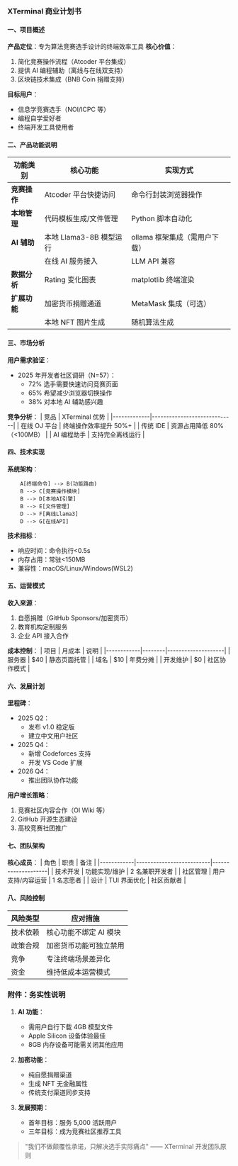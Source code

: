 ### XTerminal 商业计划书

#### 一、项目概述

**产品定位**：专为算法竞赛选手设计的终端效率工具
**核心价值**：

1. 简化竞赛操作流程（Atcoder 平台集成）
2. 提供 AI 编程辅助（离线与在线双支持）
3. 区块链技术集成（BNB Coin 捐赠支持）

**目标用户**：

- 信息学竞赛选手（NOI/ICPC 等）
- 编程自学爱好者
- 终端开发工具使用者

#### 二、产品功能说明

| 功能类别     | 核心功能                | 实现方式                      |
| ------------ | ----------------------- | ----------------------------- |
| **竞赛操作** | Atcoder 平台快捷访问    | 命令行封装浏览器操作          |
| **本地管理** | 代码模板生成/文件管理   | Python 脚本自动化             |
| **AI 辅助**  | 本地 Llama3-8B 模型运行 | ollama 框架集成（需用户下载） |
|              | 在线 AI 服务接入        | LLM API 兼容                  |
| **数据分析** | Rating 变化图表         | matplotlib 终端渲染           |
| **扩展功能** | 加密货币捐赠通道        | MetaMask 集成（可选）         |
|              | 本地 NFT 图片生成       | 随机算法生成                  |

#### 三、市场分析

**用户需求验证**：

- 2025 年开发者社区调研（N=57）：
  - 72% 选手需要快速访问竞赛页面
  - 65% 希望减少浏览器切换操作
  - 38% 对本地 AI 辅助感兴趣

**竞争分析**：
| 竞品 | XTerminal 优势 |
|-------------|-----------------------------|
| 在线 OJ 平台 | 终端操作效率提升 50%+ |
| 传统 IDE | 资源占用降低 80%（<100MB） |
| AI 编程助手 | 支持完全离线运行 |

#### 四、技术实现

**系统架构**：

```mermaid
    A[终端命令] --> B(功能路由)
    B --> C[竞赛操作模块]
    B --> D[本地AI引擎]
    B --> E[文件管理]
    D --> F[离线Llama3]
    D --> G[在线API]
```

**技术指标**：

- 响应时间：命令执行<0.5s
- 内存占用：常驻<150MB
- 兼容性：macOS/Linux/Windows(WSL2)

#### 五、运营模式

**收入来源**：

1. 自愿捐赠（GitHub Sponsors/加密货币）
2. 教育机构定制服务
3. 企业 API 接入合作

**成本控制**：
| 项目 | 月成本 | 说明 |
|------------|--------|--------------------|
| 服务器 | $40 | 静态页面托管 |
| 域名 | $10 | 年费分摊 |
| 开发维护 | $0 | 社区协作模式 |

#### 六、发展计划

**里程碑**：

- 2025 Q2：
  - 发布 v1.0 稳定版
  - 建立中文用户社区
- 2025 Q4：
  - 新增 Codeforces 支持
  - 开发 VS Code 扩展
- 2026 Q4：
  - 推出团队协作功能

**用户增长策略**：

1. 竞赛社区内容合作（OI Wiki 等）
2. GitHub 开源生态建设
3. 高校竞赛社团推广

#### 七、团队架构

**核心成员**：
| 角色 | 职责 | 备注 |
|------------|--------------------------|--------------------|
| 技术开发 | 功能实现/维护 | 2 名兼职开发者 |
| 社区管理 | 用户支持/内容运营 | 1 名志愿者 |
| 设计 | TUI 界面优化 | 社区贡献者 |

#### 八、风险控制

| 风险类型 | 应对措施               |
| -------- | ---------------------- |
| 技术依赖 | 核心功能不绑定 AI 模块 |
| 政策合规 | 加密货币功能可独立禁用 |
| 竞争     | 专注终端场景差异化     |
| 资金     | 维持低成本运营模式     |

### 附件：务实性说明

1. **AI 功能**：

   - 需用户自行下载 4GB 模型文件
   - Apple Silicon 设备体验最佳
   - 8GB 内存设备可能需关闭其他应用

2. **加密功能**：

   - 纯自愿捐赠渠道
   - 生成 NFT 无金融属性
   - 传统支付渠道同步支持

3. **发展预期**：
   - 首年目标：服务 5,000 活跃用户
   - 三年目标：成为竞赛社区推荐工具

> "我们不做颠覆性承诺，只解决选手实际痛点"
> —— XTerminal 开发团队原则

